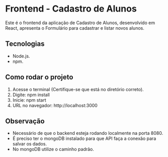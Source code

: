 # Frontend - Cadastro de Alunos

Este é o frontend da aplicação de Cadastro de Alunos, desenvolvido em React, apresenta o Formulário para cadastrar e listar novos alunos. 

## Tecnologias

- Node.js. 
- npm.

## Como rodar o projeto

1. Acesse o terminal (Certifique-se que está no diretório correto). 
2. Digite: npm install
3. Inicie: npm start
4. URL no navegador: http://localhost:3000


## Observação
- Necessário de que o backend esteja rodando localmente na porta 8080.
- É preciso ter o mongoDB instalado para que API faça a conexão para salvar os dados.
- No mongoDB utilize o caminho padrão.
